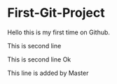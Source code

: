 # First-Git-Project
Hello this is my first time on Github.
<br>

This is second line

This is second line
Ok

This line is added by Master

